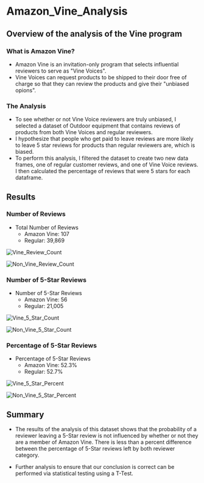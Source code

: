 # Amazon_Vine_Analysis
## Overview of the analysis of the Vine program
### What is Amazon Vine?

* Amazon Vine is an invitation-only program that selects influential reviewers to serve as "Vine Voices". 
* Vine Voices can request products to be shipped to their door free of charge so that they can review the products and give their "unbiased opions".

### The Analysis

* To see whether or not Vine Voice reviewers are truly unbiased, I selected a dataset of Outdoor equipment that contains reviews of products from both Vine Voices and regular reviewers.
* I hypothesize that people who get paid to leave reviews are more likely to leave 5 star reviews for products than regular reviewers are, which is biased. 
* To perform this analysis, I filtered the dataset to create two new data frames, one of regular customer reviews, and one of Vine Voice reviews. I then calculated the percentage of reviews that were 5 stars for each dataframe.

## Results

### Number of Reviews

* Total Number of Reviews
  * Amazon Vine: 107
  * Regular: 39,869

![Vine_Review_Count](https://user-images.githubusercontent.com/104707395/222545547-92ab7c8e-6a28-41c0-bbe4-009721cb130c.png)

![Non_Vine_Review_Count](https://user-images.githubusercontent.com/104707395/222545585-b3431cb7-b5dd-4f6c-88ac-c0176e87d87a.png)

### Number of 5-Star Reviews

* Number of 5-Star Reviews
  * Amazon Vine: 56
  * Regular: 21,005

![Vine_5_Star_Count](https://user-images.githubusercontent.com/104707395/222545740-40c41224-8c1d-4d77-b3d4-449c7430781b.png)

![Non_Vine_5_Star_Count](https://user-images.githubusercontent.com/104707395/222545773-6fd1d570-f662-4f3f-9908-26db7479f22e.png)

### Percentage of 5-Star Reviews

* Percentage of 5-Star Reviews
  * Amazon Vine: 52.3%
  * Regular: 52.7%

![Vine_5_Star_Percent](https://user-images.githubusercontent.com/104707395/222545824-d4283589-c3d0-477e-a3bb-b2f09fb60332.png)

![Non_Vine_5_Star_Percent](https://user-images.githubusercontent.com/104707395/222545852-b312ee7b-b259-4c51-8a65-0063edeeaebd.png)

## Summary

* The results of the analysis of this dataset shows that the probability of a reviewer leaving a 5-Star review is not influenced by whether or not they are a member of Amazon Vine. There is less than a percent difference between the percentage of 5-Star reviews left by both reviewer category. 

* Further analysis to ensure that our conclusion is correct can be performed via statistical testing using a T-Test.
